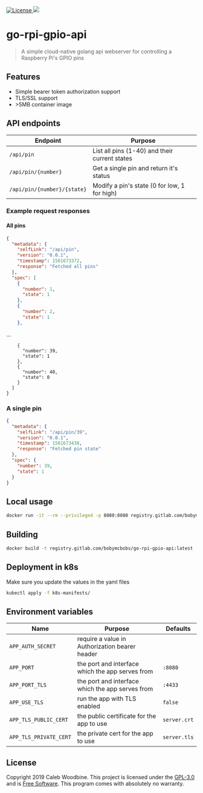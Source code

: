 <a href="http://www.gnu.org/licenses/gpl-3.0.html">
    <img src="https://img.shields.io/badge/License-GPL%20v3-blue.svg" alt="License" />
</a>
<a href="https://gitlab.com/bobymcbobs/go-rpi-gpio-api/releases">
    <img src="https://img.shields.io/badge/version-0.0.1-brightgreen.svg" />
</a>

# go-rpi-gpio-api

> A simple cloud-native golang api webserver for controlling a Raspberry Pi's GPIO pins

## Features
- Simple bearer token authorization support
- TLS/SSL support
- \>5MB container image

## API endpoints
| Endpoint                    | Purpose                                       |
| -                           | -                                             |
| `/api/pin`                  | List all pins (1-40) and their current states |
| `/api/pin/{number}`         | Get a single pin and return it's status       |
| `/api/pin/{number}/{state}` | Modify a pin's state (0 for low, 1 for high)  |

### Example request responses

#### All pins
```json
{
  "metadata": {
    "selfLink": "/api/pin",
    "version": "0.0.1",
    "timestamp": 1581673372,
    "response": "Fetched all pins"
  },
  "spec": [
    {
      "number": 1,
      "state": 1
    },
    {
      "number": 2,
      "state": 1
    },
```
...
```
    {
      "number": 39,
      "state": 1
    },
    {
      "number": 40,
      "state": 0
    }
  ]
}
```

### A single pin
```json
{
  "metadata": {
    "selfLink": "/api/pin/39",
    "version": "0.0.1",
    "timestamp": 1581673438,
    "response": "Fetched pin state"
  },
  "spec": {
    "number": 39,
    "state": 1
  }
}
```

## Local usage
```bash
docker run -it --rm --privileged -p 8080:8080 registry.gitlab.com/bobymcbobs/go-rpi-gpio-api:latest
```

## Building
```bash
docker build -t registry.gitlab.com/bobymcbobs/go-rpi-gpio-api:latest .
```

## Deployment in k8s
Make sure you update the values in the yaml files
```bash
kubectl apply -f k8s-manifests/
```

## Environment variables

| Name                   | Purpose                                          | Defaults     |
| -                      | -                                                | -            |
| `APP_AUTH_SECRET`      | require a value in Authorization bearer header   |              |
| `APP_PORT`             | the port and interface which the app serves from | `:8080`      |
| `APP_PORT_TLS`         | the port and interface which the app serves from | `:4433`      |
| `APP_USE_TLS`          | run the app with TLS enabled                     | `false`      |
| `APP_TLS_PUBLIC_CERT`  | the public certificate for the app to use        | `server.crt` |
| `APP_TLS_PRIVATE_CERT` | the private cert for the app to use              | `server.tls` |

## License
Copyright 2019 Caleb Woodbine.
This project is licensed under the [GPL-3.0](http://www.gnu.org/licenses/gpl-3.0.html) and is [Free Software](https://www.gnu.org/philosophy/free-sw.en.html).
This program comes with absolutely no warranty.
